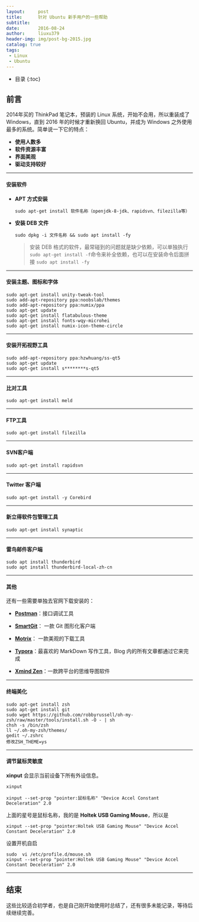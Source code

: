 ```yaml
---
layout:     post
title:      针对 Ubuntu 新手用户的一些帮助 
subtitle:   
date:       2016-08-24
author:     liuxu379
header-img: img/post-bg-2015.jpg
catalog: true
tags:
 - Linux
 - Ubuntu
---
```


* 目录
  {:toc}

## 前言

2014年买的 ThinkPad 笔记本，预装的 Linux 系统，开始不会用，所以重装成了 Windows，直到 2016 年的时候才重新换回 Ubuntu，并成为 Windows 之外使用最多的系统。简单说一下它的特点：

- **使用人数多**
- **软件资源丰富**
- **界面美观**
- **驱动支持较好**

***

#### 安装软件

- **APT 方式安装**

  `sudo apt-get install 软件名称（openjdk-8-jdk、rapidsvn、filezilla等）`

- **安装 DEB 文件**

  `sudo dpkg -i 文件名称 && sudo apt install -fy`

  > 安装 DEB 格式的软件，最常碰到的问题就是缺少依赖，可以单独执行`sudo apt-get install -f`命令来补全依赖，也可以在安装命令后面拼接 `sudo apt install -fy` 

***

#### 安装主题、图标和字体

```
sudo apt-get install unity-tweak-tool
sudo add-apt-repository ppa:noobslab/themes
sudo add-apt-repository ppa:numix/ppa
sudo apt-get update
sudo apt-get install flatabulous-theme
sudo apt-get install fonts-wqy-microhei
sudo apt-get install numix-icon-theme-circle
```

***

####  **安装开拓视野工具** 

```
sudo add-apt-repository ppa:hzwhuang/ss-qt5
sudo apt-get update
sudo apt-get install s********s-qt5
```

***

####  **比对工具** 

```
sudo apt-get install meld
```

***

####  **FTP工具** 

```
sudo apt-get install filezilla
```

***

#### SVN客户端

```
sudo apt-get install rapidsvn
```
***

#### Twitter 客户端
```
sudo apt-get install -y Corebird
```
***

#### 新立得软件包管理工具
```
sudo apt-get install synaptic
```
***

#### 雷鸟邮件客户端
```
sudo apt install thunderbird
sudo apt install thunderbird-local-zh-cn
```
***

#### 其他
还有一些需要单独去官网下载安装的：
- **[Postman](https://www.getpostman.com)**：接口调试工具

- **[SmartGit](https://www.syntevo.com/)**： 一款 Git 图形化客户端

- **[Motrix](https://github.com/agalwood/Motrix/releases)**： 一款美观的下载工具

- **[Typora](https://www.typora.io/)**：最喜欢的 MarkDown 写作工具，Blog 内的所有文章都通过它来完成

- **[Xmind Zen](https://www.xmind.net/zen/)**：一款跨平台的思维导图软件

  
***

#### 终端美化

```
sudo apt-get install zsh
sudo apt-get install git
sudo wget https://github.com/robbyrussell/oh-my-zsh/raw/master/tools/install.sh -O - | sh
chsh -s /bin/zsh
ll ~/.oh-my-zsh/themes/
gedit ~/.zshrc  
修改ZSH_THEME=ys
```

***

#### 调节鼠标灵敏度

**xinput** 会显示当前设备下所有外设信息。

`xinput`

`xinput --set-prop "pointer:鼠标名称" "Device Accel Constant Deceleration" 2.0`

 上面的星号是鼠标名称，我的是 **Holtek USB Gaming Mouse**，所以是 

`xinput --set-prop "pointer:Holtek USB Gaming Mouse" "Device Accel Constant Deceleration" 2.0`

设置开机自启
```
sudo  vi /etc/profile.d/mouse.sh
xinput --set-prop "pointer:Holtek USB Gaming Mouse" "Device Accel Constant Deceleration" 2.0
```

***





## 结束

这些比较适合初学者，也是自己刚开始使用时总结了，还有很多未能记录，等待后续继续完善。


